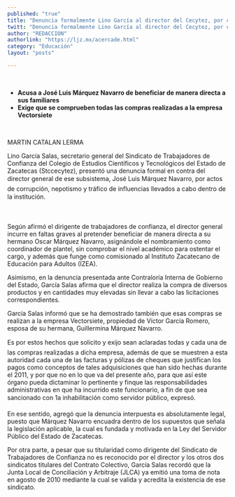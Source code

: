 ```yaml
---
published: "true"
title: "Denuncia formalmente Lino García al director del Cecytez, por corrupción"
twitt: "Denuncia formalmente Lino García al director del Cecytez, por corrupción"
author: "REDACCION"
authorlink: "https://ljz.mx/acercade.html"
category: "Educación"
layout: "posts"

---
```



   



  


*   **Acusa a José Luis Márquez Navarro de beneficiar de manera directa a sus familiares**
*   **Exige que se comprueben todas las compras realizadas a la empresa Vectorsiete**

 


  MARTIN CATALAN LERMA



  Lino García Salas, secretario general del Sindicato de Trabajadores de Confianza del Colegio de Estudios Científicos y Tecnológicos del Estado de Zacatecas (Stccecytez), presentó una denuncia formal en contra del director general de ese subsistema, José Luis Márquez Navarro, por actos de corrupción, nepotismo y tráfico de influencias llevados a cabo dentro de la institución.


 


  Según afirmó el dirigente de trabajadores de confianza, el director general incurre en faltas graves al pretender beneficiar de manera directa a su hermano Oscar Márquez Navarro, asignándole el nombramiento como coordinador de plantel, sin comprobar el nivel académico para ostentar el cargo, y además que funge como comisionado al Instituto Zacatecano de Educación para Adultos (IZEA).



  Asimismo, en la denuncia presentada ante Contraloría Interna de Gobierno del Estado, García Salas afirma que el director realiza la compra de diversos productos y en cantidades muy elevadas sin llevar a cabo las licitaciones correspondientes.



  García Salas informó que se ha demostrado también que esas compras se realizan a la empresa Vectorsiete, propiedad de Víctor García Romero, esposa de su hermana, Guillermina Márquez Navarro.



  Es por estos hechos que solicito y exijo sean aclaradas todas y cada una de las compras realizadas a dicha empresa, además de que se muestren a esta autoridad cada una de las facturas y pólizas de cheques que justifican los pagos como conceptos de tales adquisiciones que han sido hechas durante el 2011, y por que no en lo que va del presente año, para que así este órgano pueda dictaminar lo pertinente y finque las responsabilidades administrativas en que ha incurrido este funcionario, a fin de que sea sancionado con 1a inhabilitación como servidor público, expresó.



  En ese sentido, agregó que la denuncia interpuesta es absolutamente legal, puesto que Márquez Navarro encuadra dentro de los supuestos que señala la legislación aplicable, la cual es fundada y motivada en la Ley del Servidor Público del Estado de Zacatecas.



  Por otra parte, a pesar que su titularidad como dirigente del Sindicato de Trabajadores de Confianza no es reconocido por el director y los otros dos sindicatos titulares del Contrato Colectivo, García Salas recordó que la Junta Local de Conciliación y Arbitraje (JLCA) ya emitió una toma de nota en agosto de 2010 mediante la cual se valida y acredita la existencia de ese sindicato.


